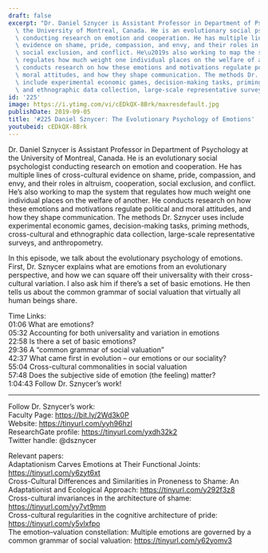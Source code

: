 ```yaml
---
draft: false
excerpt: "Dr. Daniel Sznycer is Assistant Professor in Department of Psychology at\
  \ the University of Montreal, Canada. He is an evolutionary social psychologist\
  \ conducting research on emotion and cooperation. He has multiple lines of cross-cultural\
  \ evidence on shame, pride, compassion, and envy, and their roles in altruism, cooperation,\
  \ social exclusion, and conflict. He\u2019s also working to map the system that\
  \ regulates how much weight one individual places on the welfare of another. He\
  \ conducts research on how these emotions and motivations regulate political and\
  \ moral attitudes, and how they shape communication. The methods Dr. Sznycer uses\
  \ include experimental economic games, decision-making tasks, priming methods, cross-cultural\
  \ and ethnographic data collection, large-scale representative surveys, and anthropometry."
id: '225'
image: https://i.ytimg.com/vi/cEDkQX-8Brk/maxresdefault.jpg
publishDate: 2019-09-05
title: '#225 Daniel Sznycer: The Evolutionary Psychology of Emotions'
youtubeid: cEDkQX-8Brk
---
```

Dr. Daniel Sznycer is Assistant Professor in Department of Psychology at the University of Montreal, Canada. He is an evolutionary social psychologist conducting research on emotion and cooperation. He has multiple lines of cross-cultural evidence on shame, pride, compassion, and envy, and their roles in altruism, cooperation, social exclusion, and conflict. He’s also working to map the system that regulates how much weight one individual places on the welfare of another. He conducts research on how these emotions and motivations regulate political and moral attitudes, and how they shape communication. The methods Dr. Sznycer uses include experimental economic games, decision-making tasks, priming methods, cross-cultural and ethnographic data collection, large-scale representative surveys, and anthropometry.

In this episode, we talk about the evolutionary psychology of emotions. First, Dr. Sznycer explains what are emotions from an evolutionary perspective, and how we can square off their universality with their cross-cultural variation. I also ask him if there’s a set of basic emotions. He then tells us about the common grammar of social valuation that virtually all human beings share.  

Time Links:  
01:06  What are emotions?  
05:32  Accounting for both universality and variation in emotions  
22:58  Is there a set of basic emotions?                               
29:36  A “common grammar of social valuation”  
42:37  What came first in evolution – our emotions or our sociality?  
55:04  Cross-cultural commonalities in social valuation  
57:48  Does the subjective side of emotion (the feeling) matter?  
1:04:43  Follow Dr. Sznycer’s work!

---

Follow Dr. Sznycer’s work:  
Faculty Page: https://bit.ly/2Wd3k0P  
Website: https://tinyurl.com/yyh96hzl  
ResearchGate profile: https://tinyurl.com/yxdh32k2  
Twitter handle: @dsznycer

Relevant papers:  
Adaptationism Carves Emotions at Their Functional Joints: https://tinyurl.com/y6zyt6xt  
Cross-Cultural Differences and Similarities in Proneness to Shame: An Adaptationist and Ecological Approach: https://tinyurl.com/y292f3z8  
Cross-cultural invariances in the architecture of shame: https://tinyurl.com/yy7vt9mm  
Cross-cultural regularities in the cognitive architecture of pride: https://tinyurl.com/y5vlxfpo  
The emotion–valuation constellation: Multiple emotions are governed by a common grammar of social valuation: https://tinyurl.com/y62yomv3
